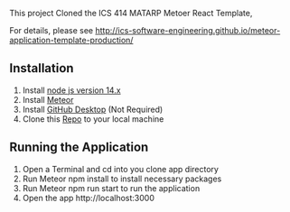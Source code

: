 
This project Cloned the ICS 414 MATARP Metoer React Template,

For details, please see http://ics-software-engineering.github.io/meteor-application-template-production/

## Installation
1. Install [node js version 14.x](https://nodejs.org/download/release/v14.20.1/)
2. Install [Meteor](https://www.meteor.com/developers/install)
3. Install [GitHub Desktop](https://desktop.github.com/) (Not Required)
4. Clone this [Repo](https://github.com/buccatm/ICS-426-HW1) to your local machine
## Running the Application
1. Open a Terminal and cd into you clone app directory
2. Run Meteor npm install to install necessary packages
3. Run Meteor npm run start to run the application
4. Open the app http://localhost:3000
